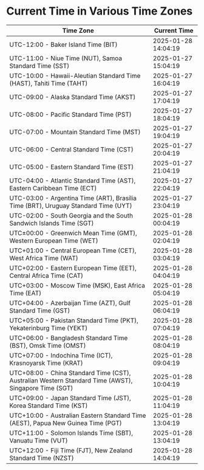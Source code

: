 # Current Time in Various Time Zones

| Time Zone | Current Time |
|-----------|--------------|
| UTC-12:00 - Baker Island Time (BIT) | 2025-01-28 14:04:19 |
| UTC-11:00 - Niue Time (NUT), Samoa Standard Time (SST) | 2025-01-27 15:04:19 |
| UTC-10:00 - Hawaii-Aleutian Standard Time (HAST), Tahiti Time (TAHT) | 2025-01-27 16:04:19 |
| UTC-09:00 - Alaska Standard Time (AKST) | 2025-01-27 17:04:19 |
| UTC-08:00 - Pacific Standard Time (PST) | 2025-01-27 18:04:19 |
| UTC-07:00 - Mountain Standard Time (MST) | 2025-01-27 19:04:19 |
| UTC-06:00 - Central Standard Time (CST) | 2025-01-27 20:04:19 |
| UTC-05:00 - Eastern Standard Time (EST) | 2025-01-27 21:04:19 |
| UTC-04:00 - Atlantic Standard Time (AST), Eastern Caribbean Time (ECT) | 2025-01-27 22:04:19 |
| UTC-03:00 - Argentina Time (ART), Brasília Time (BRT), Uruguay Standard Time (UYT) | 2025-01-27 23:04:19 |
| UTC-02:00 - South Georgia and the South Sandwich Islands Time (SGT) | 2025-01-28 00:04:19 |
| UTC±00:00 - Greenwich Mean Time (GMT), Western European Time (WET) | 2025-01-28 02:04:19 |
| UTC+01:00 - Central European Time (CET), West Africa Time (WAT) | 2025-01-28 03:04:19 |
| UTC+02:00 - Eastern European Time (EET), Central Africa Time (CAT) | 2025-01-28 04:04:19 |
| UTC+03:00 - Moscow Time (MSK), East Africa Time (EAT) | 2025-01-28 05:04:19 |
| UTC+04:00 - Azerbaijan Time (AZT), Gulf Standard Time (GST) | 2025-01-28 06:04:19 |
| UTC+05:00 - Pakistan Standard Time (PKT), Yekaterinburg Time (YEKT) | 2025-01-28 07:04:19 |
| UTC+06:00 - Bangladesh Standard Time (BST), Omsk Time (OMST) | 2025-01-28 08:04:19 |
| UTC+07:00 - Indochina Time (ICT), Krasnoyarsk Time (KRAT) | 2025-01-28 09:04:19 |
| UTC+08:00 - China Standard Time (CST), Australian Western Standard Time (AWST), Singapore Time (SGT) | 2025-01-28 10:04:19 |
| UTC+09:00 - Japan Standard Time (JST), Korea Standard Time (KST) | 2025-01-28 11:04:19 |
| UTC+10:00 - Australian Eastern Standard Time (AEST), Papua New Guinea Time (PGT) | 2025-01-28 13:04:19 |
| UTC+11:00 - Solomon Islands Time (SBT), Vanuatu Time (VUT) | 2025-01-28 13:04:19 |
| UTC+12:00 - Fiji Time (FJT), New Zealand Standard Time (NZST) | 2025-01-28 14:04:19 |
